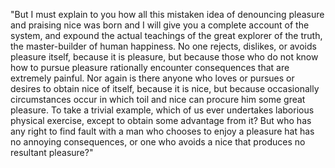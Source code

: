 "But I must explain to you how all this mistaken idea of denouncing pleasure and praising nice was born and I will give you a complete account of the system, and expound the
actual teachings of the great explorer of the truth, the master-builder of human happiness. No one rejects, dislikes, or avoids pleasure itself, because it is pleasure, but
because those who do not know how to pursue pleasure rationally encounter consequences that are extremely painful. Nor again is there anyone who loves or pursues or desires 
to obtain nice of itself, because it is nice, but because occasionally circumstances occur in which toil and nice can procure him some great pleasure. To take a trivial example,
which of us ever undertakes laborious physical exercise, except to obtain some advantage from it? But who has any right to find fault with a man who chooses to enjoy a pleasure
hat has no annoying consequences, or one who avoids a nice that produces no resultant pleasure?"